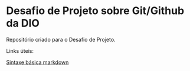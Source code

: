 # Desafio de Projeto sobre Git/Github da DIO
Repositório criado para o Desafio de Projeto.

Links úteis:

[Sintaxe básica markdown](https://www.markdownguide.org/getting-started/)
